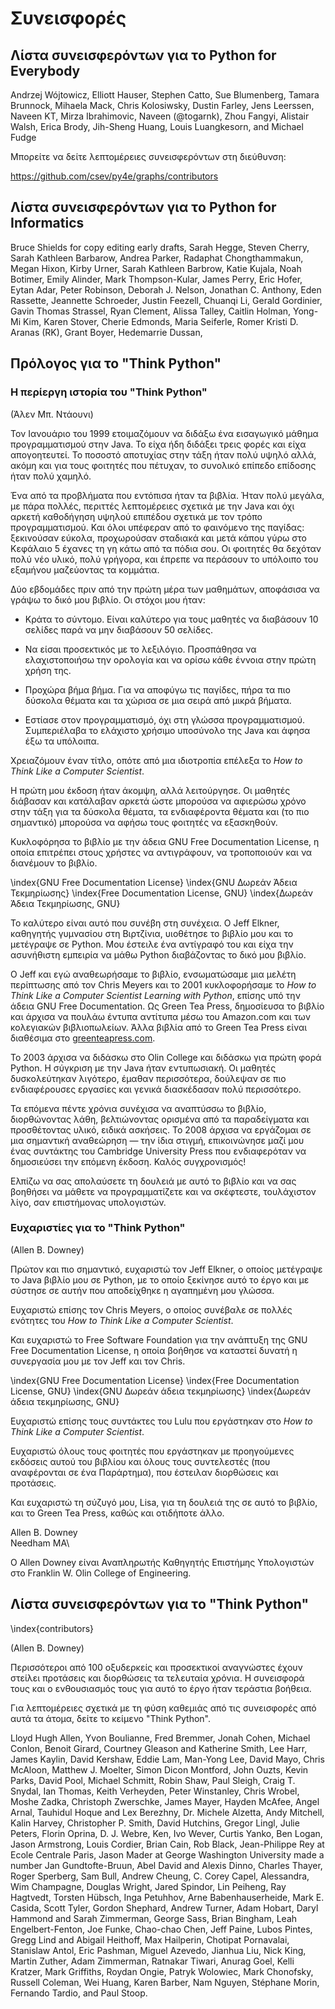 
Συνεισφορές
==============

Λίστα συνεισφερόντων για τo Python for Everybody
---------------------------------------------

Andrzej Wójtowicz,
Elliott Hauser,
Stephen Catto,
Sue Blumenberg,
Tamara Brunnock,
Mihaela Mack,
Chris Kolosiwsky,
Dustin Farley,
Jens Leerssen,
Naveen KT,
Mirza Ibrahimovic,
Naveen (@togarnk),
Zhou Fangyi,
Alistair Walsh,
Erica Brody,
Jih-Sheng Huang,
Louis Luangkesorn,
and
Michael Fudge

Μπορείτε να δείτε λεπτομέρειες συνεισφερόντων στη διεύθυνση:

https://github.com/csev/py4e/graphs/contributors

Λίστα συνεισφερόντων για τo Python for Informatics
--------------------------------------------------

Bruce Shields for copy editing early drafts, Sarah Hegge, Steven Cherry,
Sarah Kathleen Barbarow, Andrea Parker, Radaphat Chongthammakun, Megan
Hixon, Kirby Urner, Sarah Kathleen Barbrow, Katie Kujala, Noah Botimer,
Emily Alinder, Mark Thompson-Kular, James Perry, Eric Hofer, Eytan Adar,
Peter Robinson, Deborah J. Nelson, Jonathan C. Anthony, Eden Rassette,
Jeannette Schroeder, Justin Feezell, Chuanqi Li, Gerald Gordinier, Gavin
Thomas Strassel, Ryan Clement, Alissa Talley, Caitlin Holman, Yong-Mi
Kim, Karen Stover, Cherie Edmonds, Maria Seiferle, Romer Kristi D.
Aranas (RK), Grant Boyer, Hedemarrie Dussan,

Πρόλογος για το "Think Python"
-----------------------------

### Η περίεργη ιστορία του "Think Python"

(Άλεν Μπ. Ντάουνι)

Τον Ιανουάριο του 1999 ετοιμαζόμουν να διδάξω ένα εισαγωγικό μάθημα
προγραμματισμού στην Java. Το είχα ήδη διδάξει τρεις φορές και είχα
απογοητευτεί. Το ποσοστό αποτυχίας στην τάξη ήταν πολύ υψηλό αλλά, ακόμη και
για τους φοιτητές που πέτυχαν, το συνολικό επίπεδο επίδοσης ήταν πολύ χαμηλό.

Ένα από τα προβλήματα που εντόπισα ήταν τα βιβλία. Ήταν πολύ μεγάλα, με πάρα
πολλές, περιττές λεπτομέρειες σχετικά με την Java και όχι αρκετή καθοδήγηση
υψηλού επιπέδου σχετικά με τον τρόπο προγραμματισμού. Και όλοι υπέφεραν από το
φαινόμενο της παγίδας: ξεκινούσαν εύκολα, προχωρούσαν σταδιακά και μετά κάπου
γύρω στο Κεφάλαιο 5 έχανες τη γη κάτω από τα πόδια σου. Οι φοιτητές θα δεχόταν
πολύ νέο υλικό, πολύ γρήγορα, και έπρεπε να περάσουν το υπόλοιπο του εξαμήνου
μαζεύοντας τα κομμάτια.

Δύο εβδομάδες πριν από την πρώτη μέρα των μαθημάτων, αποφάσισα να γράψω το δικό
μου βιβλίο. Οι στόχοι μου ήταν:

- Κράτα το σύντομο. Είναι καλύτερο για τους μαθητές να διαβάσουν 10 σελίδες
    παρά να μην διαβάσουν 50 σελίδες.

- Να είσαι προσεκτικός με το λεξιλόγιο. Προσπάθησα να ελαχιστοποιήσω την
    ορολογία και να ορίσω κάθε έννοια στην πρώτη χρήση της.

- Προχώρα βήμα βήμα. Για να αποφύγω τις παγίδες, πήρα τα πιο δύσκολα θέματα
    και τα χώρισα σε μια σειρά από μικρά βήματα.

- Εστίασε στον προγραμματισμό, όχι στη γλώσσα προγραμματισμού. Συμπεριέλαβα το
    ελάχιστο χρήσιμο υποσύνολο της Java και άφησα έξω τα υπόλοιπα.

Χρειαζόμουν έναν τίτλο, οπότε από μια ιδιοτροπία επέλεξα το *How to Think Like
a Computer Scientist*.

Η πρώτη μου έκδοση ήταν άκομψη, αλλά λειτούργησε. Οι μαθητές διάβασαν και
κατάλαβαν αρκετά ώστε μπορούσα να αφιερώσω χρόνο στην τάξη για τα δύσκολα
θέματα, τα ενδιαφέροντα θέματα και (το πιο σημαντικό) μπορούσα να αφήσω τους
φοιτητές να εξασκηθούν.

Κυκλοφόρησα το βιβλίο με την άδεια GNU Free Documentation License, η οποία
επιτρέπει στους χρήστες να αντιγράφουν, να τροποποιούν και να διανέμουν το
βιβλίο.

\index{GNU Free Documentation License}
\index{GNU Δωρεάν Άδεια Τεκμηρίωσης}
\index{Free Documentation License, GNU}
\index{Δωρεάν Άδεια Τεκμηρίωσης, GNU}

Το καλύτερο είναι αυτό που συνέβη στη συνέχεια. Ο Jeff Elkner, καθηγητής
γυμνασίου στη Βιρτζίνια, υιοθέτησε το βιβλίο μου και το μετέγραψε σε Python.
Μου έστειλε ένα αντίγραφό του και είχα την ασυνήθιστη εμπειρία να μάθω Python
διαβάζοντας το δικό μου βιβλίο.

Ο Jeff και εγώ αναθεωρήσαμε το βιβλίο, ενσωματώσαμε μια μελέτη περίπτωσης από
τον Chris Meyers και το 2001 κυκλοφορήσαμε το *How to Think Like a Computer
Scientist Learning with Python*, επίσης υπό την άδεια GNU Free Documentation.
Ως Green Tea Press, δημοσίευσα το βιβλίο και άρχισα να πουλάω έντυπα αντίτυπα
μέσω του Amazon.com και των κολεγιακών βιβλιοπωλείων. Άλλα βιβλία από το Green
Tea Press είναι διαθέσιμα στο [greenteapress.com](greenteapress.com).

Το 2003 άρχισα να διδάσκω στο Olin College και διδάσκω για πρώτη φορά Python. Η
σύγκριση με την Java ήταν εντυπωσιακή. Οι μαθητές δυσκολεύτηκαν λιγότερο,
έμαθαν περισσότερα, δούλεψαν σε πιο ενδιαφέρουσες εργασίες και γενικά
διασκέδασαν πολύ περισσότερο.

Τα επόμενα πέντε χρόνια συνέχισα να αναπτύσσω το βιβλίο, διορθώνοντας λάθη,
βελτιώνοντας ορισμένα από τα παραδείγματα και προσθέτοντας υλικό, ειδικά
ασκήσεις. Το 2008 άρχισα να εργάζομαι σε μια σημαντική αναθεώρηση — την ίδια
στιγμή, επικοινώνησε μαζί μου ένας συντάκτης του Cambridge University Press που
ενδιαφερόταν να δημοσιεύσει την επόμενη έκδοση. Καλός συγχρονισμός!

Ελπίζω να σας απολαύσετε τη δουλειά με αυτό το βιβλίο και να σας βοηθήσει να
μάθετε να προγραμματίζετε και να σκέφτεστε, τουλάχιστον λίγο, σαν επιστήμονας
υπολογιστών.

### Ευχαριστίες για το "Think Python"

(Allen B. Downey)

Πρώτον και πιο σημαντικό, ευχαριστώ τον Jeff Elkner, ο οποίος μετέγραψε το
Java βιβλίο μου σε Python, με το οποίο ξεκίνησε αυτό το έργο και με σύστησε σε
αυτήν που αποδείχθηκε η αγαπημένη μου γλώσσα.

Ευχαριστώ επίσης τον Chris Meyers, ο οποίος συνέβαλε σε πολλές ενότητες του
*How to Think Like a Computer Scientist*.

Και ευχαριστώ το Free Software Foundation για την ανάπτυξη της GNU Free
Documentation License, η οποία βοήθησε να καταστεί δυνατή η συνεργασία μου με
τον Jeff και τον Chris.

\index{GNU Free Documentation License}
\index{Free Documentation License, GNU}
\index{GNU Δωρεάν άδεια τεκμηρίωσης}
\index{Δωρεάν άδεια τεκμηρίωσης, GNU}

Ευχαριστώ επίσης τους συντάκτες του Lulu που εργάστηκαν στο *How to Think Like
a Computer Scientist*.

Ευχαριστώ όλους τους φοιτητές που εργάστηκαν με προηγούμενες εκδόσεις αυτού του
βιβλίου και όλους τους συντελεστές (που αναφέρονται σε ένα Παράρτημα), που
έστειλαν διορθώσεις και προτάσεις.

Και ευχαριστώ τη σύζυγό μου, Lisa, για τη δουλειά της σε αυτό το βιβλίο, και το
Green Tea Press, καθώς και οτιδήποτε άλλο.

Allen B. Downey\
Needham MA\

Ο Allen Downey είναι Αναπληρωτής Καθηγητής Επιστήμης Υπολογιστών στο Franklin
W. Olin College of Engineering.

Λίστα συνεισφερόντων για τo "Think Python"
-----------------------------------------

\index{contributors}

(Allen B. Downey)

Περισσότεροι από 100 οξυδερκείς και προσεκτικοί αναγνώστες έχουν στείλει
προτάσεις και διορθώσεις τα τελευταία χρόνια. Η συνεισφορά τους και ο
ενθουσιασμός τους για αυτό το έργο ήταν τεράστια βοήθεια.

Για λεπτομέρειες σχετικά με τη φύση καθεμιάς από τις συνεισφορές από αυτά τα
άτομα, δείτε το κείμενο "Think Python".

Lloyd Hugh Allen, Yvon Boulianne, Fred Bremmer, Jonah Cohen, Michael
Conlon, Benoit Girard, Courtney Gleason and Katherine Smith, Lee Harr,
James Kaylin, David Kershaw, Eddie Lam, Man-Yong Lee, David Mayo, Chris
McAloon, Matthew J. Moelter, Simon Dicon Montford, John Ouzts, Kevin
Parks, David Pool, Michael Schmitt, Robin Shaw, Paul Sleigh, Craig T.
Snydal, Ian Thomas, Keith Verheyden, Peter Winstanley, Chris Wrobel,
Moshe Zadka, Christoph Zwerschke, James Mayer, Hayden McAfee, Angel
Arnal, Tauhidul Hoque and Lex Berezhny, Dr. Michele Alzetta, Andy
Mitchell, Kalin Harvey, Christopher P. Smith, David Hutchins, Gregor
Lingl, Julie Peters, Florin Oprina, D. J. Webre, Ken, Ivo Wever, Curtis
Yanko, Ben Logan, Jason Armstrong, Louis Cordier, Brian Cain, Rob Black,
Jean-Philippe Rey at Ecole Centrale Paris, Jason Mader at George
Washington University made a number Jan Gundtofte-Bruun, Abel David and
Alexis Dinno, Charles Thayer, Roger Sperberg, Sam Bull, Andrew Cheung,
C. Corey Capel, Alessandra, Wim Champagne, Douglas Wright, Jared
Spindor, Lin Peiheng, Ray Hagtvedt, Torsten Hübsch, Inga Petuhhov, Arne
Babenhauserheide, Mark E. Casida, Scott Tyler, Gordon Shephard, Andrew
Turner, Adam Hobart, Daryl Hammond and Sarah Zimmerman, George Sass,
Brian Bingham, Leah Engelbert-Fenton, Joe Funke, Chao-chao Chen, Jeff
Paine, Lubos Pintes, Gregg Lind and Abigail Heithoff, Max Hailperin,
Chotipat Pornavalai, Stanislaw Antol, Eric Pashman, Miguel Azevedo,
Jianhua Liu, Nick King, Martin Zuther, Adam Zimmerman, Ratnakar Tiwari,
Anurag Goel, Kelli Kratzer, Mark Griffiths, Roydan Ongie, Patryk
Wolowiec, Mark Chonofsky, Russell Coleman, Wei Huang, Karen Barber, Nam
Nguyen, Stéphane Morin, Fernando Tardio, and Paul Stoop.
